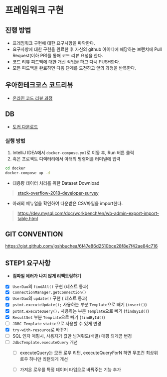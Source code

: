 # 프레임워크 구현
## 진행 방법
* 프레임워크 구현에 대한 요구사항을 파악한다.
* 요구사항에 대한 구현을 완료한 후 자신의 github 아이디에 해당하는 브랜치에 Pull Request(이하 PR)를 통해 코드 리뷰 요청을 한다.
* 코드 리뷰 피드백에 대한 개선 작업을 하고 다시 PUSH한다.
* 모든 피드백을 완료하면 다음 단계를 도전하고 앞의 과정을 반복한다.

## 우아한테크코스 코드리뷰
* [온라인 코드 리뷰 과정](https://github.com/woowacourse/woowacourse-docs/blob/master/maincourse/README.md)


## DB

- [도커 다운로드](https://www.docker.com/products/docker-desktop)

### 실행 방법

1. IntelliJ IDEA에서 `docker-compose.yml`로 이동 후, Run 버튼 클릭
2. 혹은 프로젝트 디렉터리에서 아래의 명령어를 터미널에 입력

```bash
cd docker
docker-compose up -d
```

- 대용량 데이터 처리를 위한 Dataset Download

> [stack-overflow-2018-developer-survey](https://www.kaggle.com/stackoverflow/stack-overflow-2018-developer-survey)

- 아래의 메뉴얼을 확인하여 다운받은 CSV파일을 import한다.

> https://dev.mysql.com/doc/workbench/en/wb-admin-export-import-table.html



## GIT CONVENTION
https://gist.github.com/joshbuchea/6f47e86d2510bce28f8e7f42ae84c716


## STEP1 요구사항
- **컴파일 에러가 나지 않게 리팩토링하기**
- [x] ```UserDao```의 ```findAll()``` 구현 (테스트 통과)
- [x] ```ConnectionManager.getConnection()```
- [x] ```UserDao```의 ```update()``` 구현 ( 테스트 통과)
- [x] ```pstmt.executeUpdate();``` 사용하는 부분 ```Template```으로 빼기 (```insert()```)
- [x] ```pstmt.executeQuery();``` 사용하는 부분 ```Template```으로 빼기 (```findById()```)
- [x]  ```ResultSet``` 부분 ```Template```으로 빼기 (```findById()```)
- [ ] ```JDBC Template``` ```static```으로 사용할 수 있게 변경
- [x] ```try-with-resource```로 바꾸기
- [ ] SQL 인자 매핑시, 사용자가 값만 넘겨줘도(배열) 매핑 되게끔 변경
- [ ] ```JdbcTemplate.executeQuery``` 개선
    - [ ] executeQuery는 모든 로우 리턴, executeQueryForN 하면 무조건 최상위 로우 하나만 리턴되게 개선
    - [ ] 가져온 로우를 특정 데이터 타입으로 바꿔주는 기능 추가

